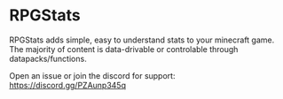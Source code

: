 # RPGStats

RPGStats adds simple, easy to understand stats to your minecraft game.
The majority of content is data-drivable or controlable through datapacks/functions.

Open an issue or join the discord for support: https://discord.gg/PZAunp345q